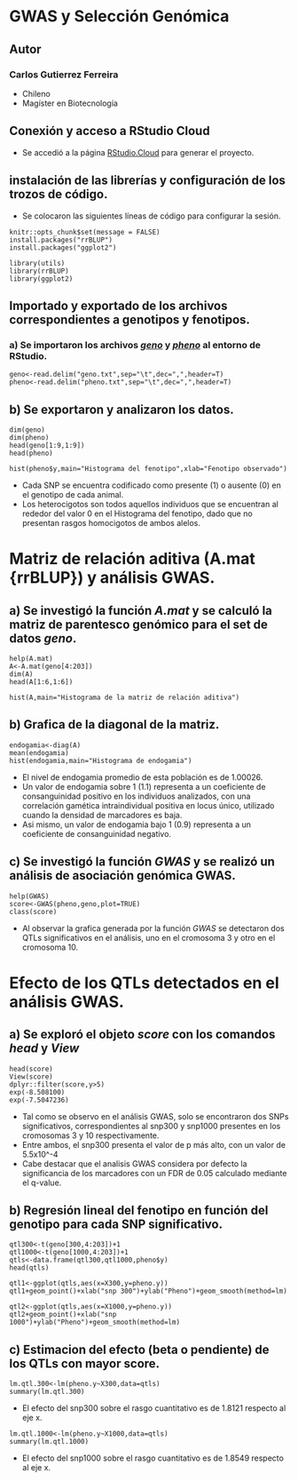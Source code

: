 # GWAS y Selección Genómica  

## **Autor**  
### Carlos Gutierrez Ferreira  
- Chileno  
- Magíster en Biotecnología

## Conexión y acceso a RStudio Cloud

- Se accedió a la página [RStudio.Cloud](https://rstudio.cloud/projects) para generar el proyecto.

## instalación de las librerías y configuración de los trozos de código.

- Se colocaron las siguientes líneas de código para configurar la sesión.

```{r, echo=FALSE, message = FALSE, warning = FALSE}
knitr::opts_chunk$set(message = FALSE)
install.packages("rrBLUP")
install.packages("ggplot2")
```
```{r, echo=FALSE}
library(utils)
library(rrBLUP)
library(ggplot2)
```

## Importado y exportado de los archivos correspondientes a genotipos y fenotipos.

### a) Se importaron los archivos [*geno*](https://github.com/GenomicsEducation/CarlosGutierrez/blob/main/GWAS_Seleccion_Genomica/Archivos/geno.txt) y [*pheno*](https://github.com/GenomicsEducation/CarlosGutierrez/blob/main/GWAS_Seleccion_Genomica/Archivos/pheno.txt) al entorno de RStudio.

```{r}
geno<-read.delim("geno.txt",sep="\t",dec=",",header=T)
pheno<-read.delim("pheno.txt",sep="\t",dec=",",header=T)
```

## b) Se exportaron y analizaron los datos.

```{r}
dim(geno)
dim(pheno)
head(geno[1:9,1:9])
head(pheno)

```

```{r}
hist(pheno$y,main="Histograma del fenotipo",xlab="Fenotipo observado")
```

- Cada SNP se encuentra codificado como presente (1) o ausente (0) en el genotipo de cada animal.  
- Los heterocigotos son todos aquellos individuos que se encuentran al rededor del valor 0 en el Histograma del fenotipo, dado que no presentan rasgos homocigotos de ambos alelos.

# Matriz de relación aditiva (A.mat {rrBLUP}) y análisis GWAS.

## a) Se investigó la función *A.mat* y se calculó la matriz de parentesco genómico para el set de datos *geno*.

```{r}
help(A.mat)
A<-A.mat(geno[4:203]) 
dim(A)
head(A[1:6,1:6])
```

```{r}
hist(A,main="Histograma de la matriz de relación aditiva")
```

## b) Grafica de la diagonal de la matriz.

```{r}
endogamia<-diag(A)
mean(endogamia)
hist(endogamia,main="Histograma de endogamia")
```

- El nivel de endogamia promedio de esta población es de 1.00026.  
- Un valor de endogamia sobre 1 (1.1) representa a un coeficiente de consanguinidad positivo en los individuos analizados, con una correlación gamética intraindividual positiva en locus único, utilizado cuando la densidad de marcadores es baja.  
- Asi mismo, un valor de endogamia bajo 1 (0.9) representa a un coeficiente de consanguinidad negativo.

## c) Se investigó la función *GWAS* y se realizó un análisis de asociación genómica GWAS.

```{r}
help(GWAS)
score<-GWAS(pheno,geno,plot=TRUE)
class(score)
```

- Al observar la grafica generada por la función *GWAS* se detectaron dos QTLs significativos en el análisis, uno en el cromosoma 3 y otro en el cromosoma 10.

# Efecto de los QTLs detectados en el análisis GWAS.

## a) Se exploró el objeto *score* con los comandos *head* y *View*

```{r}
head(score)
View(score)
dplyr::filter(score,y>5)
exp(-8.508100)
exp(-7.5047236)
```

- Tal como se observo en el análisis GWAS, solo se encontraron dos SNPs significativos, correspondientes al snp300 y snp1000 presentes en los cromosomas 3 y 10 respectivamente.  
- Entre ambos, el snp300 presenta el valor de p más alto, con un valor de 5.5x10^-4  
- Cabe destacar que el analisis GWAS considera por defecto la significancia de los marcadores con un FDR de 0.05 calculado mediante el q-value.

## b) Regresión lineal del fenotipo en función del genotipo para cada SNP significativo.

```{r}
qtl300<-t(geno[300,4:203])+1
qtl1000<-t(geno[1000,4:203])+1
qtls<-data.frame(qtl300,qtl1000,pheno$y)
head(qtls)
```

```{r}
qtl1<-ggplot(qtls,aes(x=X300,y=pheno.y))
qtl1+geom_point()+xlab("snp 300")+ylab("Pheno")+geom_smooth(method=lm)
```

```{r}
qtl2<-ggplot(qtls,aes(x=X1000,y=pheno.y))
qtl2+geom_point()+xlab("snp 1000")+ylab("Pheno")+geom_smooth(method=lm)
```

## c) Estimacion del efecto (beta o pendiente) de los QTLs con mayor score.

```{r}
lm.qtl.300<-lm(pheno.y~X300,data=qtls)
summary(lm.qtl.300)
```

- El efecto del snp300 sobre el rasgo cuantitativo es de 1.8121 respecto al eje x.

```{r}
lm.qtl.1000<-lm(pheno.y~X1000,data=qtls)
summary(lm.qtl.1000)
```

- El efecto del snp1000 sobre el rasgo cuantitativo es de 1.8549 respecto al eje x.
